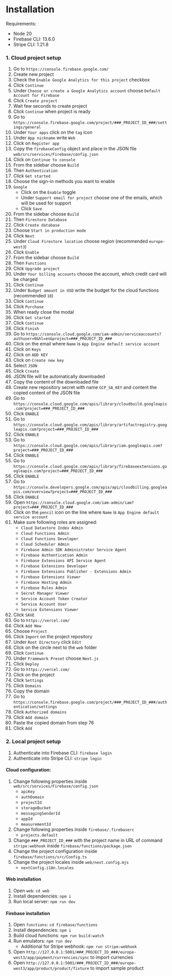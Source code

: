 # Installation

Requirements:
- Node 20
- Firebase CLI: 13.6.0
- Stripe CLI: 1.21.8

### 1. Cloud project setup

1. Go to `https://console.firebase.google.com/`
2. Create new project
3. Check the `Enable Google Analytics for this project` checkbox
4. Click `Continue`
5. Under `Choose or create a Google Analytics account` choose `Default Account for Firebase`
6. Click `Create project`
7. Wait few seconds to create project
8. Click `Continue` when project is ready
9. Go to `https://console.firebase.google.com/project/###_PROJECT_ID_###/settings/general`
10. Under `Your apps` click on the `tag` icon
11. Under `App nickname` write `Web`
12. Click on `Register app`
13. Copy the `firebaseConfig` object and place in the JSON file `web/src/services/Firebase/config.json`
14. Click on `Continue to console`
15. From the sidebar choose `Build`
16. Then `Authentication`
17. Click `Get started`
18. Choose the sign-in methods you want to enable
19. `Google`
    - Click on the `Enable` toggle
    - Under `Support email for project` choose one of the emails, which will be used for support
    - Click `Save`
20. From the sidebar choose `Build`
21. Then `Firestore Database`
22. Click `Create database`
23. Choose `Start in production mode`
24. Click `Next`
25. Under `Cloud Firestore location` choose region (recommended `europe-west3`)
26. Click `Enable`
27. From the sidebar choose `Build`
28. Then `Functions`
29. Click `Upgrade project`
30. Under `Your billing accounts` choose the account, which credit card will be charged
31. Click `Continue`
32. Under `Budget amount in USD` write the budget for the cloud functions (recommended `10`)
33. Click `Continue`
34. Click `Purchase`
35. When ready close the modal
36. Click `Get started`
37. Click `Continue`
38. Click `Finish`
39. Go to `https://console.cloud.google.com/iam-admin/serviceaccounts?authuser=0&hl=en&project=###_PROJECT_ID_###`
40. Click on the email where `Name` is `App Engine default service account`
41. Click on `Keys`
42. Click on `ADD KEY`
43. Click on `Create new key`
44. Select `JSON`
45. Click `Create`
46. JSON file will be automatically downloaded
47. Copy the content of the downloaded file
48. Create new repository secret with name `GCP_SA_KEY` and content the copied content of the JSON file
49. Go to `https://console.cloud.google.com/apis/library/cloudbuild.googleapis.com?project=###_PROJECT_ID_###`
50. Click `ENABLE`
51. Go to `https://console.cloud.google.com/apis/library/artifactregistry.googleapis.com?project=###_PROJECT_ID_###`
52. Click `ENABLE`
53. Go to `https://console.cloud.google.com/apis/library/iam.googleapis.com?project=###_PROJECT_ID_###`
54. Click `ENABLE`
55. Go to `https://console.cloud.google.com/apis/library/firebaseextensions.googleapis.com?project=###_PROJECT_ID_###`
56. Click `ENABLE`
57. Go to `https://console.developers.google.com/apis/api/cloudbilling.googleapis.com/overview?project=###_PROJECT_ID_###`
58. Click `ENABLE`
59. Open `https://console.cloud.google.com/iam-admin/iam?project=###_PROJECT_ID_###`
60. Click on the `pencil` icon on the line where `Name` is `App Engine default service account`
61. Make sure following roles are assigned:
    - `Cloud Datastore Index Admin`
    - `Cloud Functions Admin`
    - `Cloud Functions Developer`
    - `Cloud Scheduler Admin`
    - `Firebase Admin SDK Administrator Service Agent`
    - `Firebase Authentication Admin`
    - `Firebase Extensions API Service Agent`
    - `Firebase Extensions Developer`
    - `Firebase Extensions Publisher - Extensions Admin`
    - `Firebase Extensions Viewer`
    - `Firebase Hosting Admin`
    - `Firebase Rules Admin`
    - `Secret Manager Viewer`
    - `Service Account Token Creator`
    - `Service Account User`
    - `Service Extensions Viewer`
62. Click `SAVE`
63. Go to `https://vercel.com/`
64. Click `Add New`
65. Choose `Project`
66. Click `Import` on the project repository
67. Under `Root Directory` click `Edit`
68. Click on the circle next to the `web` folder
69. Click `Continue`
70. Under `Framework Preset` choose `Next.js`
71. Click `Deploy`
72. Go to `https://vercel.com/`
73. Click on the project
74. Click `Settings`
75. Click `Domains`
76. Copy the domain
77. Go to `https://console.firebase.google.com/project/###_PROJECT_ID_###/authentication/settings`
78. Click `Authorized domains`
79. Click `Add domain`
80. Paste the copied domain from step 76
81. Click `Add`

### 2. Local project setup

1. Authenticate into Firebase CLI: `firebase login`
2. Authenticate into Stripe CLI: `stripe login`

#### Cloud configuration:
1. Change following properties inside `web/src/services/Firebase/config.json`
    - `apiKey`
    - `authDomain`
    - `projectId`
    - `storageBucket`
    - `messagingSenderId`
    - `appId`
    - `measurementId`
2. Change following properties inside `firebase/.firebaserc`
    - `projects.default`
3. Change `###_PROJECT_ID_###` with the project name in URL of command `stripe:webhook` inside `firebase/functions/package.json`
4. Change the project configuration inside `firebase/functions/src/Config.ts`
5. Change the project locales inside `web/next.config.mjs`
    - `nextConfig.i18n.locales`

#### Web installation
1. Open `web`: `cd web`
2. Install dependencies: `npm i`
3. Run local server: `npm run dev`

#### Firebase installation
1. Open `functions`: `cd firebase/functions`
2. Install dependencies: `npm i`
3. Build cloud functions: `npm run build:watch`
4. Run emulators: `npm run dev`
    - Additional for Stripe webhook: `npm run stripe:webhook`
5. Open `http://127.0.0.1:5001/###_PROJECT_ID_###/europe-west3/app/payment/currencies/sync` to import currencies
6. Open `http://127.0.0.1:5001/###_PROJECT_ID_###/europe-west3/app/product/product/fixture` to import sample product